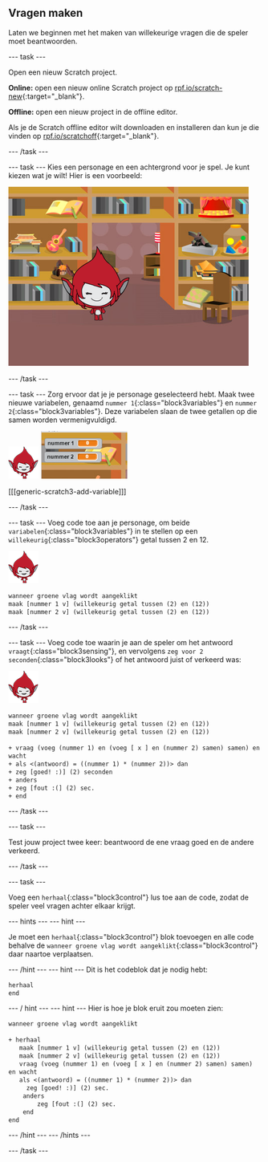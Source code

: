 ## Vragen maken

Laten we beginnen met het maken van willekeurige vragen die de speler moet beantwoorden.

\--- task \---

Open een nieuw Scratch project.

**Online:** open een nieuw online Scratch project op [rpf.io/scratch-new](http://rpf.io/scratchon){:target="_blank"}.

**Offline:** open een nieuw project in de offline editor.

Als je de Scratch offline editor wilt downloaden en installeren dan kun je die vinden op [rpf.io/scratchoff](http://rpf.io/scratchoff){:target="_blank"}.

\--- /task \---

\--- task \--- Kies een personage en een achtergrond voor je spel. Je kunt kiezen wat je wilt! Hier is een voorbeeld:

![screenshot](images/brain-setting.png)

\--- /task \---

\--- task \--- Zorg ervoor dat je je personage geselecteerd hebt. Maak twee nieuwe variabelen, genaamd `nummer 1`{:class="block3variables"} en `nummer 2`{:class="block3variables"}. Deze variabelen slaan de twee getallen op die samen worden vermenigvuldigd.

![screenshot](images/giga-sprite.png) ![screenshot](images/brain-variables.png)

[[[generic-scratch3-add-variable]]]

\--- /task \---

\--- task \--- Voeg code toe aan je personage, om beide `variabelen`{:class="block3variables"} in te stellen op een `willekeurig`{:class="block3operators"} getal tussen 2 en 12.

![screenshot](images/giga-sprite.png)

```blocks3
wanneer groene vlag wordt aangeklikt
maak [nummer 1 v] (willekeurig getal tussen (2) en (12))
maak [nummer 2 v] (willekeurig getal tussen (2) en (12))
```

\--- /task \---

\--- task \--- Voeg code toe waarin je aan de speler om het antwoord `vraagt`{:class="block3sensing"}, en vervolgens `zeg voor 2 seconden`{:class="block3looks"} of het antwoord juist of verkeerd was:

![screenshot](images/giga-sprite.png)

```blocks3
wanneer groene vlag wordt aangeklikt
maak [nummer 1 v] (willekeurig getal tussen (2) en (12))
maak [nummer 2 v] (willekeurig getal tussen (2) en (12))

+ vraag (voeg (nummer 1) en (voeg [ x ] en (nummer 2) samen) samen) en wacht
+ als <(antwoord) = ((nummer 1) * (nummer 2))> dan 
+ zeg [goed! :)] (2) seconden
+ anders
+ zeg [fout :(] (2) sec.
+ end
```

\--- /task \---

\--- task \---

Test jouw project twee keer: beantwoord de ene vraag goed en de andere verkeerd.

\--- /task \---

\--- task \---

Voeg een `herhaal`{:class="block3control"} lus toe aan de code, zodat de speler veel vragen achter elkaar krijgt.

\--- hints \--- \--- hint \---

Je moet een `herhaal`{:class="block3control"} blok toevoegen en alle code behalve de `wanneer groene vlag wordt aangeklikt`{:class="block3control"} daar naartoe verplaatsen.

\--- /hint \--- \--- hint \--- Dit is het codeblok dat je nodig hebt:

```blocks3
herhaal
end
```

\--- / hint \--- \--- hint \--- Hier is hoe je blok eruit zou moeten zien:

```blocks3
wanneer groene vlag wordt aangeklikt

+ herhaal
   maak [nummer 1 v] (willekeurig getal tussen (2) en (12))
   maak [nummer 2 v] (willekeurig getal tussen (2) en (12))
   vraag (voeg (nummer 1) en (voeg [ x ] en (nummer 2) samen) samen) en wacht
   als <(antwoord) = ((nummer 1) * (nummer 2))> dan 
     zeg [goed! :)] (2) sec.
    anders
        zeg [fout :(] (2) sec.
    end
end
```

\--- /hint \--- \--- /hints \---

\--- /task \---